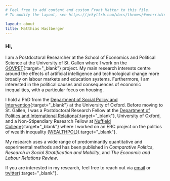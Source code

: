 ```yaml
---
# Feel free to add content and custom Front Matter to this file.
# To modify the layout, see https://jekyllrb.com/docs/themes/#overriding-theme-defaults

layout: about
title: Matthias Haslberger
---
```


### Hi,

I am a Postdoctoral Researcher at the School of Economics and Political Science at the University of St. Gallen where I work on the [GOVPET](https://ibb.unisg.ch/en/research-labs/govpet-leading-house/research-program/){:target="_blank"} project. My main research interests centre around the effects of artificial intelligence and technological change more broadly on labour markets and education systems. Furthermore, I am interested in the political causes and consequences of economic inequalities, with a particular focus on housing. 

I hold a PhD from the [Department of Social Policy and Intervention](https://www.spi.ox.ac.uk){:target="_blank"} at the University of Oxford. Before moving to St. Gallen, I was a Postdoctoral Research Fellow at the [Department of Politics and International Relations](https://www.politics.ox.ac.uk/){:target="_blank"}, University of Oxford, and a Non-Stipendiary Research Fellow at [Nuffield College](https://www.nuffield.ox.ac.uk/the-college/about-the-college/){:target="_blank"} where I worked on an ERC project on the politics of wealth inequality [(WEALTHPOL)](https://wealthpol.web.ox.ac.uk/about-project){:target="_blank"}.

My research uses a wide range of predominantly quantitative and experimental methods and has been published in *Comparative Politics*, *Research in Social Stratification and Mobility*, and *The Economic and Labour Relations Review*. 

If you are interested in my research, feel free to reach out via [email](mailto:matthias.haslberger@unisg.ch) or [twitter](https://twitter.com/matt_haslberger){:target="_blank"}. 
